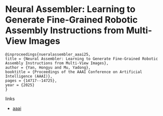 # Neural Assembler: Learning to Generate Fine-Grained Robotic Assembly Instructions from Multi-View Images

```
@inproceedings{nueralassembler_aaai25,
title = {Neural Assembler: Learning to Generate Fine-Grained Robotic Assembly Instructions from Multi-View Images},
author = {Yan, Hongyu and Mu, Yadong},
booktitle = {Proceedings of the AAAI Conference on Artificial Intelligence (AAAI)},
pages = {14717--14725},
year = {2025}
}
```

links
- [aaai](https://ojs.aaai.org/index.php/AAAI/article/view/33613)
